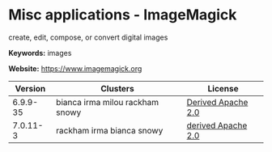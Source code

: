 # Misc applications - ImageMagick

create, edit, compose, or convert digital images

**Keywords:** images

**Website:** <https://www.imagemagick.org>

| Version | Clusters | License |
| ------- | -------- | ------- |
| 6.9.9-35 | bianca irma milou rackham snowy | [Derived Apache 2.0](https://imagemagick.org/script/license.php) |
| 7.0.11-3 | rackham irma bianca snowy | [derived Apache 2.0](https://imagemagick.org/script/license.php) |
